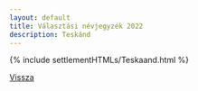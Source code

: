 ```yaml
---
layout: default
title: Választási névjegyzék 2022
description: Teskánd
---
```


{% include settlementHTMLs/Teskaand.html %}

[Vissza](./)